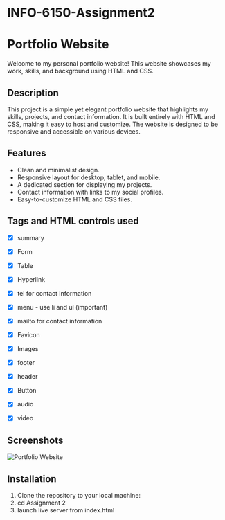 # INFO-6150-Assignment2

# Portfolio Website

Welcome to my personal portfolio website! This website showcases my work, skills, and background using HTML and CSS.

## Description

This project is a simple yet elegant portfolio website that highlights my skills, projects, and contact information. It is built entirely with HTML and CSS, making it easy to host and customize. The website is designed to be responsive and accessible on various devices.

## Features

- Clean and minimalist design.
- Responsive layout for desktop, tablet, and mobile.
- A dedicated section for displaying my projects.
- Contact information with links to my social profiles.
- Easy-to-customize HTML and CSS files.

## Tags and HTML controls used

- [x] summary
- [x] Form
- [x] Table
- [x] Hyperlink
- [x] tel for contact information
- [x] menu - use li and ul (important)
- [x] mailto for contact information
- [x] Favicon
- [x] Images
- [x] footer
- [x] header
- [x] Button
- [x] audio
- [x] video


## Screenshots

![Portfolio Website](screenshots/portfolio.png)

## Installation

1. Clone the repository to your local machine:
2. cd Assignment 2
3. launch live server from index.html 
